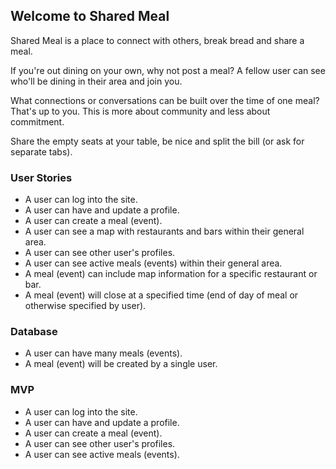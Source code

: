## Welcome to Shared Meal

Shared Meal is a place to connect with others, break bread and share a meal.

If you're out dining on your own, why not post a meal? A fellow user can see who'll be dining in their area and join you.

What connections or conversations can be built over the time of one meal? That's up to you. This is more about community and less about commitment.

Share the empty seats at your table, be nice and split the bill (or ask for separate tabs).


### User Stories

  - A user can log into the site.
  - A user can have and update a profile.
  - A user can create a meal (event).
  - A user can see a map with restaurants and bars within their general area.
  - A user can see other user's profiles.
  - A user can see active meals (events) within their general area.
  - A meal (event) can include map information for a specific restaurant or bar.
  - A meal (event) will close at a specified time (end of day of meal or otherwise specified by user).


### Database

  - A user can have many meals (events).
  - A meal (event) will be created by a single user.


### MVP

  - A user can log into the site.
  - A user can have and update a profile.
  - A user can create a meal (event).
  - A user can see other user's profiles.
  - A user can see active meals (events).

